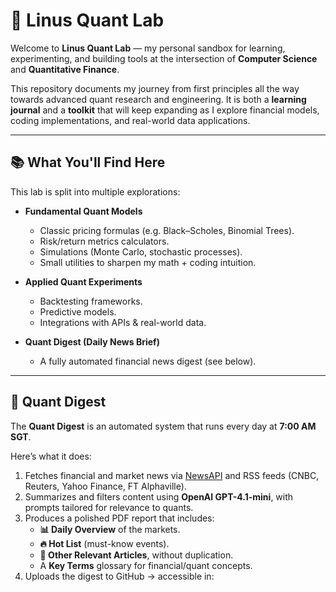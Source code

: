 # 🧮 Linus Quant Lab

Welcome to **Linus Quant Lab** — my personal sandbox for learning, experimenting, and building tools at the intersection of **Computer Science** and **Quantitative Finance**.  

This repository documents my journey from first principles all the way towards advanced quant research and engineering. It is both a **learning journal** and a **toolkit** that will keep expanding as I explore financial models, coding implementations, and real-world data applications.

---

## 📚 What You'll Find Here

This lab is split into multiple explorations:

- **Fundamental Quant Models**  
  - Classic pricing formulas (e.g. Black–Scholes, Binomial Trees).  
  - Risk/return metrics calculators.  
  - Simulations (Monte Carlo, stochastic processes).  
  - Small utilities to sharpen my math + coding intuition.  

- **Applied Quant Experiments**  
  - Backtesting frameworks.  
  - Predictive models.  
  - Integrations with APIs & real-world data.  

- **Quant Digest (Daily News Brief)**  
  - A fully automated financial news digest (see below).  

---

## 📰 Quant Digest

The **Quant Digest** is an automated system that runs every day at **7:00 AM SGT**.  

Here’s what it does:
1. Fetches financial and market news via [NewsAPI](https://newsapi.org/) and RSS feeds (CNBC, Reuters, Yahoo Finance, FT Alphaville).  
2. Summarizes and filters content using **OpenAI GPT-4.1-mini**, with prompts tailored for relevance to quants.  
3. Produces a polished PDF report that includes:  
   - **📊 Daily Overview** of the markets.  
   - **🔥 Hot List** (must-know events).  
   - **📰 Other Relevant Articles**, without duplication.  
   - A **Key Terms** glossary for financial/quant concepts.  
4. Uploads the digest to GitHub → accessible in:  
